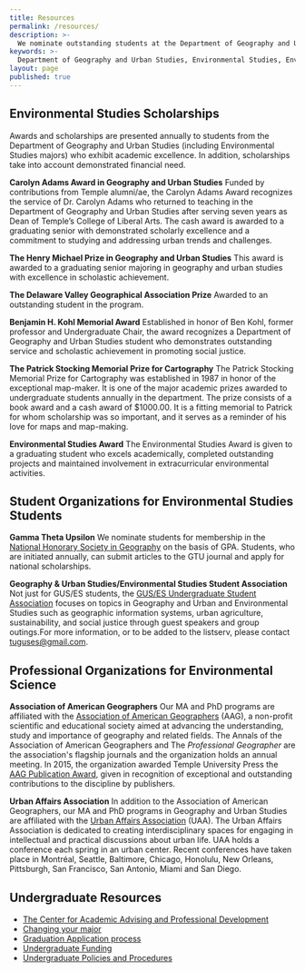 ```yaml
---
title: Resources
permalink: /resources/
description: >-
  We nominate outstanding students at the Department of Geography and Urban Studies for environmental studies scholarships.
keywords: >-
  Department of Geography and Urban Studies, Environmental Studies, Environmental Studies scholarships, Environmental Science Program
layout: page
published: true
---
```

## Environmental Studies Scholarships
Awards and scholarships are presented annually to students from the Department of Geography and Urban Studies (including Environmental Studies majors) who exhibit academic excellence. In addition, scholarships take into account demonstrated financial need.

**Carolyn Adams Award in Geography and Urban Studies**
Funded by contributions from Temple alumni/ae, the Carolyn Adams Award recognizes the service of Dr. Carolyn Adams who returned to teaching in the Department of Geography and Urban Studies after serving seven years as Dean of Temple’s College of Liberal Arts. The cash award is awarded to a graduating senior with demonstrated scholarly excellence and a commitment to studying and addressing urban trends and challenges.

**The Henry Michael Prize in Geography and Urban Studies**
This award is awarded to a graduating senior majoring in geography and urban studies with excellence in scholastic achievement.

**The Delaware Valley Geographical Association Prize**
Awarded to an outstanding student in the program.

**Benjamin H. Kohl Memorial Award**
Established in honor of Ben Kohl, former professor and Undergraduate Chair, the award recognizes a Department of Geography and Urban Studies student who demonstrates outstanding service and scholastic achievement in promoting social justice.

**The Patrick Stocking Memorial Prize for Cartography**
The Patrick Stocking Memorial Prize for Cartography was established in 1987 in honor of the exceptional map-maker. It is one of the major academic prizes awarded to undergraduate students annually in the department. The prize consists of a book award and a cash award of $1000.00. It is a fitting memorial to Patrick for whom scholarship was so important, and it serves as a reminder of his love for maps and map-making.

**Environmental Studies Award**
The Environmental Studies Award is given to a graduating student who excels academically, completed outstanding projects and maintained involvement in extracurricular environmental activities.

## Student Organizations for Environmental Studies Students

**Gamma Theta Upsilon**
We nominate students for membership in the [National Honorary Society in Geography](http://gammathetaupsilon.org/) on the basis of GPA. Students, who are initiated annually, can submit articles to the GTU journal and apply for national scholarships.

**Geography & Urban Studies/Environmental Studies Student Association**
Not just for GUS/ES students, the [GUS/ES Undergraduate Student Association](https://sustainability.temple.edu/get-involved/students-get-involved-page/geography-urban-studies-environmental-studies-student) focuses on topics in Geography and Urban and Environmental Studies such as geographic information systems, urban agriculture, sustainability, and social justice through guest speakers and group outings.For more information, or to be added to the listserv, please contact [tuguses@gmail.com](mailto:tuguses@gmail.com).

## Professional Organizations for Environmental Science

**Association of American Geographers**
Our MA and PhD programs are affiliated with the [Association of American Geographers](http://www.aag.org/) (AAG), a non-profit scientific and educational society aimed at advancing the understanding, study and importance of geography and related fields. The Annals of the Association of American Geographers and The _Professional Geographer_ are the association's flagship journals and the organization holds an annual meeting. In 2015, the organization awarded Temple University Press the [AAG Publication Award](https://news.temple.edu/news/2015-12-08/awards-temple-university-press), given in recognition of exceptional and outstanding contributions to the discipline by publishers.

**Urban Affairs Association**
In addition to the Association of American Geographers, our MA and PhD programs in Geography and Urban Studies are affiliated with the [Urban Affairs Association](http://urbanaffairsassociation.org/) (UAA). The Urban Affairs Association is dedicated to creating interdisciplinary spaces for engaging in intellectual and practical discussions about urban life. UAA holds a conference each spring in an urban center. Recent conferences have taken place in Montréal, Seattle, Baltimore, Chicago, Honolulu, New Orleans, Pittsburgh, San Francisco, San Antonio, Miami and San Diego.

## Undergraduate Resources
- [The Center for Academic Advising and Professional Development](https://liberalarts.temple.edu/advising)
- [Changing your major](http://www.temple.edu/studentaffairs/orientation/freshman-orientation/changing-your-major.asp)
- [Graduation Application process](http://www.temple.edu/registrar/students/graduation)
- [Undergraduate Funding](http://sfs.temple.edu/)
- [Undergraduate Policies and Procedures](http://bulletin.temple.edu/undergraduate/academic-policies/)
